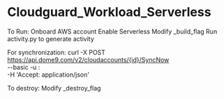 # Cloudguard_Workload_Serverless
To Run:
Onboard AWS account
Enable Serverless
Modify _build_flag
Run activity.py to generate activity

For synchronization:
curl -X POST https://api.dome9.com/v2/cloudaccounts/{id}/SyncNow \
  --basic -u <key-id>:<key-secret> \
  -H 'Accept: application/json'

To destroy:
Modify _destroy_flag
